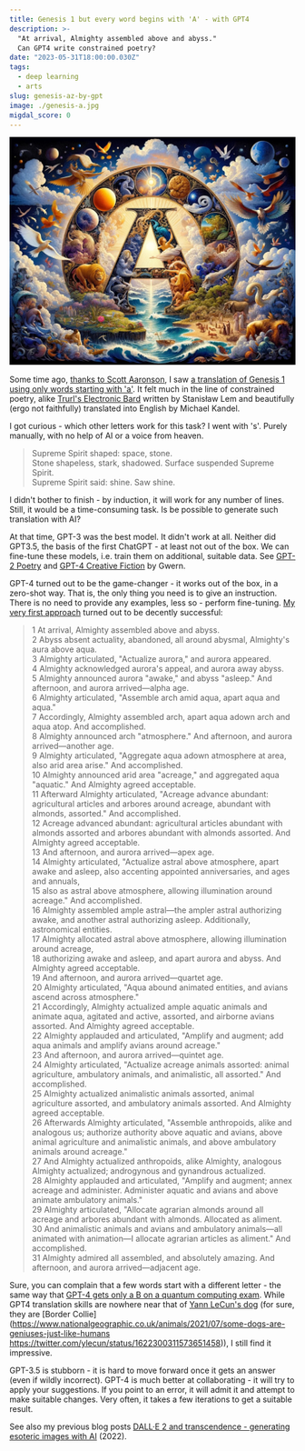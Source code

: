 ```yaml
---
title: Genesis 1 but every word begins with 'A' - with GPT4
description: >-
  "At arrival, Almighty assembled above and abyss."
  Can GPT4 write constrained poetry?
date: "2023-05-31T18:00:00.030Z"
tags:
  - deep learning
  - arts
slug: genesis-az-by-gpt
image: ./genesis-a.jpg
migdal_score: 0
---
```


![Generated by ChatGPT](./genesis-a.jpg)

Some time ago, [thanks to Scott Aaronson](https://www.facebook.com/scott.aaronson.5/posts/pfbid0yn4ecJsiQi5Wjhq7mTwh2qCVoBzkWvKCDFgL3JZTxzKbhwcUR7qh89b83TRyw6zFl), I saw [a translation of Genesis 1 using only words starting with 'a'](http://llamasandmystegosaurus.blogspot.com/2017/05/alpha.html). It felt much in the line of constrained poetry, alike [Trurl's Electronic Bard](http://www.art.net/~hopkins/Don/lem/WonderfulPoems.html) written by Stanisław Lem and beautifully (ergo not faithfully) translated into English by Michael Kandel.

I got curious - which other letters work for this task? I went with 's'. Purely manually, with no help of AI or a voice from heaven.

> Supreme Spirit shaped: space, stone.  
> Stone shapeless, stark, shadowed. Surface suspended Supreme Spirit.  
> Supreme Spirit said: shine. Saw shine.

I didn't bother to finish - by induction, it will work for any number of lines.
Still, it would be a time-consuming task. Is be possible to generate such translation with AI?

At that time, GPT-3 was the best model. It didn't work at all. Neither did GPT3.5, the basis of the first ChatGPT - at least not out of the box. We can fine-tune these models, i.e. train them on additional, suitable data. See [GPT-2 Poetry](https://gwern.net/gpt-2) and [GPT-4 Creative Fiction](https://gwern.net/gpt-3) by Gwern.

GPT-4 turned out to be the game-changer - it works out of the box, in a zero-shot way. That is, the only thing you need is to give an instruction. There is no need to provide any examples, less so - perform fine-tuning. [My very first approach](https://www.facebook.com/piotr.migdal.9/posts/pfbid0utetW16tFfjgi9AD4uYR3VpQRCPgRVSpLdcfMCFWBJDjUhPaEE6SzoxGozGPFepRl) turned out to be decently successful:

> 1 At arrival, Almighty assembled above and abyss.  
> 2 Abyss absent actuality, abandoned, all around abysmal, Almighty's aura above aqua.  
> 3 Almighty articulated, "Actualize aurora," and aurora appeared.  
> 4 Almighty acknowledged aurora's appeal, and aurora away abyss.  
> 5 Almighty announced aurora "awake," and abyss "asleep." And afternoon, and aurora arrived—alpha age.  
> 6 Almighty articulated, "Assemble arch amid aqua, apart aqua and aqua."  
> 7 Accordingly, Almighty assembled arch, apart aqua adown arch and aqua atop. And accomplished.  
> 8 Almighty announced arch "atmosphere." And afternoon, and aurora arrived—another age.  
> 9 Almighty articulated, "Aggregate aqua adown atmosphere at area, also arid area arise." And accomplished.  
> 10 Almighty announced arid area "acreage," and aggregated aqua "aquatic." And Almighty agreed acceptable.  
> 11 Afterward Almighty articulated, "Acreage advance abundant: agricultural articles and arbores around acreage, abundant with almonds, assorted." And accomplished.  
> 12 Acreage advanced abundant: agricultural articles abundant with almonds assorted and arbores abundant with almonds assorted. And Almighty agreed acceptable.  
> 13 And afternoon, and aurora arrived—apex age.  
> 14 Almighty articulated, "Actualize astral above atmosphere, apart awake and asleep, also accenting appointed anniversaries, and ages and annuals,  
> 15 also as astral above atmosphere, allowing illumination around acreage." And accomplished.  
> 16 Almighty assembled ample astral—the ampler astral authorizing awake, and another astral authorizing asleep. Additionally, astronomical entities.  
> 17 Almighty allocated astral above atmosphere, allowing illumination around acreage,  
> 18 authorizing awake and asleep, and apart aurora and abyss. And Almighty agreed acceptable.  
> 19 And afternoon, and aurora arrived—quartet age.  
> 20 Almighty articulated, "Aqua abound animated entities, and avians ascend across atmosphere."  
> 21 Accordingly, Almighty actualized ample aquatic animals and animate aqua, agitated and active, assorted, and airborne avians assorted. And Almighty agreed acceptable.  
> 22 Almighty applauded and articulated, "Amplify and augment; add aqua animals and amplify avians around acreage."  
> 23 And afternoon, and aurora arrived—quintet age.  
> 24 Almighty articulated, "Actualize acreage animals assorted: animal agriculture, ambulatory animals, and animalistic, all assorted." And accomplished.  
> 25 Almighty actualized animalistic animals assorted, animal agriculture assorted, and ambulatory animals assorted. And Almighty agreed acceptable.  
> 26 Afterwards Almighty articulated, "Assemble anthropoids, alike and analogous us; authorize authority above aquatic and avians, above animal agriculture and animalistic animals, and above ambulatory animals around acreage."  
> 27 And Almighty actualized anthropoids, alike Almighty, analogous Almighty actualized; androgynous and gynandrous actualized.  
> 28 Almighty applauded and articulated, "Amplify and augment; annex acreage and administer. Administer aquatic and avians and above animate ambulatory animals."  
> 29 Almighty articulated, "Allocate agrarian almonds around all acreage and arbores abundant with almonds. Allocated as aliment.  
> 30 And animalistic animals and avians and ambulatory animals—all animated with animation—I allocate agrarian articles as aliment." And accomplished.  
> 31 Almighty admired all assembled, and absolutely amazing. And afternoon, and aurora arrived—adjacent age.

Sure, you can complain that a few words start with a different letter - the same way that [GPT-4 gets only a B on a quantum computing exam](https://scottaaronson.blog/?p=7209). While GPT4 translation skills are nowhere near that of [Yann LeCun's dog](https://twitter.com/ylecun/status/1622300311573651458) (for sure, they are [Border Collie](https://www.nationalgeographic.co.uk/animals/2021/07/some-dogs-are-geniuses-just-like-humans
https://twitter.com/ylecun/status/1622300311573651458)), I still find it impressive.

GPT-3.5 is stubborn - it is hard to move forward once it gets an answer (even if wildly incorrect). GPT-4 is much better at collaborating - it will try to apply your suggestions. If you point to an error, it will admit it and attempt to make suitable changes. Very often, it takes a few iterations to get a suitable result.

See also my previous blog posts [DALL·E 2 and transcendence - generating esoteric images with AI](https://p.migdal.pl/blog/2022/07/dall-e-2-and-transcendence/) (2022).
